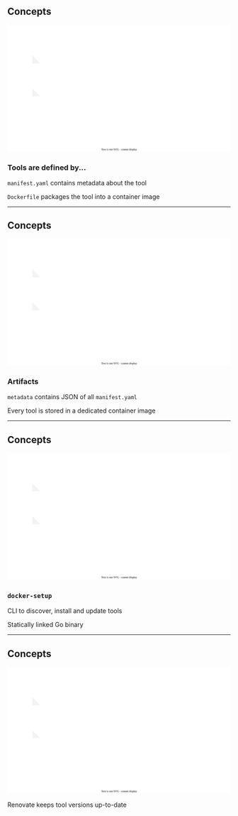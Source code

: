<!-- .slide: data-transition="none" -->

## Concepts

![](110_ecosystem/docker-setup/architecture.drawio.svg) <!-- .element: style="width: 65%;" -->

### Tools are defined by...

`manifest.yaml` contains metadata about the tool

`Dockerfile` packages the tool into a container image

---

<!-- .slide: data-transition="none" -->

## Concepts

![](110_ecosystem/docker-setup/architecture.drawio.svg) <!-- .element: style="width: 65%;" -->

### Artifacts

`metadata` contains JSON of all `manifest.yaml`

Every tool is stored in a dedicated container image

---

<!-- .slide: data-transition="none" -->

## Concepts

![](110_ecosystem/docker-setup/architecture.drawio.svg) <!-- .element: style="width: 65%;" -->

### `docker-setup`

CLI to discover, install and update tools

Statically linked Go binary

---

<!-- .slide: data-transition="none" -->

## Concepts

![](110_ecosystem/docker-setup/architecture.drawio.svg) <!-- .element: style="width: 65%;" -->

Renovate keeps tool versions up-to-date
